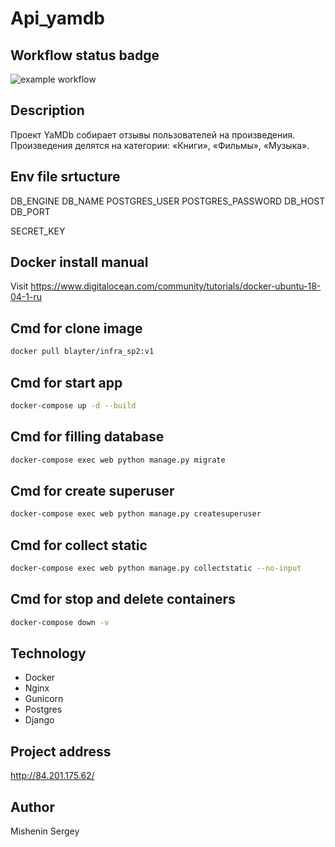# Api_yamdb

## Workflow status badge

![example workflow](https://github.com/Blayter/yamdb_final/actions/workflows/yamdb_workflow.yml/badge.svg)

## Description

Проект YaMDb собирает отзывы пользователей на произведения. Произведения делятся на категории: «Книги», «Фильмы», «Музыка».

## Env file srtucture

DB_ENGINE
DB_NAME
POSTGRES_USER
POSTGRES_PASSWORD
DB_HOST
DB_PORT

SECRET_KEY

## Docker install manual

Visit https://www.digitalocean.com/community/tutorials/docker-ubuntu-18-04-1-ru

## Cmd for clone image

```bash
docker pull blayter/infra_sp2:v1
```

## Cmd for start app

```bash
docker-compose up -d --build 
```

## Cmd for filling database
```bash
docker-compose exec web python manage.py migrate
```

## Cmd for create superuser
```bash
docker-compose exec web python manage.py createsuperuser
```

## Cmd for collect static
```bash
docker-compose exec web python manage.py collectstatic --no-input
```

## Cmd for stop and delete containers
```bash
docker-compose down -v
```

## Technology 

- Docker
- Nginx
- Gunicorn
- Postgres
- Django

## Project address 

http://84.201.175.62/

## Author

Mishenin Sergey